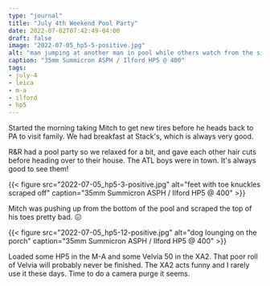 ```yaml
---
type: "journal"
title: "July 4th Weekend Pool Party"
date: 2022-07-02T07:42:49-04:00
draft: false
image: "2022-07-05_hp5-5-positive.jpg"
alt: "man jumping at another man in pool while others watch from the side"
caption: "35mm Summicron ASPH / Ilford HP5 @ 400"
tags:
- july-4
- leica
- m-a
- ilford
- hp5
---
```


Started the morning taking Mitch to get new tires before he heads back to PA to visit family. We had breakfast at Stack's, which is always very good.

R&R had a pool party so we relaxed for a bit, and gave each other hair cuts before heading over to their house. The ATL boys were in town. It's always good to see them!

{{< figure src="2022-07-05_hp5-3-positive.jpg" alt="feet with toe knuckles scraped off" caption="35mm Summicron ASPH / Ilford HP5 @ 400" >}}

Mitch was pushing up from the bottom of the pool and scraped the top of his toes pretty bad. 😖

{{< figure src="2022-07-05_hp5-12-positive.jpg" alt="dog lounging on the porch" caption="35mm Summicron ASPH / Ilford HP5 @ 400" >}}

Loaded some HP5 in the M-A and some Velvia 50 in the XA2. That poor roll of Velvia will probably never be finished. The XA2 acts funny and I rarely use it these days. Time to do a camera purge it seems.
